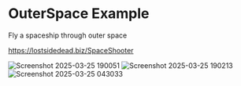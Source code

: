 
# OuterSpace Example

Fly a spaceship through outer space

https://lostsidedead.biz/SpaceShooter


![Screenshot 2025-03-25 190051](https://github.com/user-attachments/assets/d3857c6e-9184-4135-b3f8-b6284ace73fa)
![Screenshot 2025-03-25 190213](https://github.com/user-attachments/assets/e384f6f0-5649-4901-8e21-ef41750048fc)
![Screenshot 2025-03-25 043033](https://github.com/user-attachments/assets/789aa8aa-e123-4744-8eaf-71b76ada7721)
